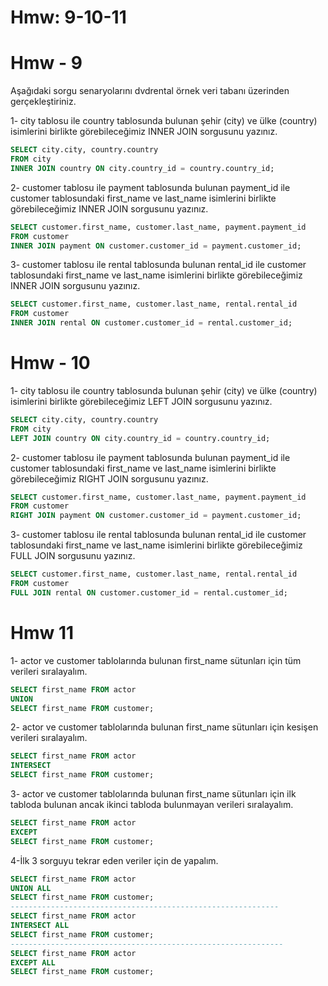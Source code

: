 # Hmw: 9-10-11
# Hmw - 9 
Aşağıdaki sorgu senaryolarını dvdrental örnek veri tabanı üzerinden gerçekleştiriniz.

1- city tablosu ile country tablosunda bulunan şehir (city) ve ülke (country) isimlerini birlikte görebileceğimiz INNER JOIN sorgusunu yazınız.
```sql
SELECT city.city, country.country
FROM city
INNER JOIN country ON city.country_id = country.country_id;

```
2- customer tablosu ile payment tablosunda bulunan payment_id ile customer tablosundaki 
first_name ve last_name isimlerini birlikte görebileceğimiz INNER JOIN sorgusunu yazınız.
```sql
SELECT customer.first_name, customer.last_name, payment.payment_id
FROM customer
INNER JOIN payment ON customer.customer_id = payment.customer_id;

```
3- customer tablosu ile rental tablosunda bulunan rental_id ile customer tablosundaki first_name ve last_name isimlerini birlikte görebileceğimiz INNER JOIN sorgusunu yazınız.

```sql
SELECT customer.first_name, customer.last_name, rental.rental_id
FROM customer
INNER JOIN rental ON customer.customer_id = rental.customer_id;

```
# Hmw - 10
1- city tablosu ile country tablosunda bulunan şehir (city) ve ülke (country)
isimlerini birlikte görebileceğimiz LEFT JOIN sorgusunu yazınız.
```sql
SELECT city.city, country.country
FROM city
LEFT JOIN country ON city.country_id = country.country_id;

```
2- customer tablosu ile payment tablosunda bulunan payment_id ile customer tablosundaki first_name ve last_name 
isimlerini birlikte görebileceğimiz RIGHT JOIN sorgusunu yazınız.
```sql
SELECT customer.first_name, customer.last_name, payment.payment_id
FROM customer
RIGHT JOIN payment ON customer.customer_id = payment.customer_id;

```
3- customer tablosu ile rental tablosunda bulunan rental_id ile customer tablosundaki first_name ve 
last_name isimlerini birlikte görebileceğimiz FULL JOIN sorgusunu yazınız.
```sql
SELECT customer.first_name, customer.last_name, rental.rental_id
FROM customer
FULL JOIN rental ON customer.customer_id = rental.customer_id;
```

# Hmw 11
1- actor ve customer tablolarında bulunan first_name sütunları için tüm verileri sıralayalım.
```sql
SELECT first_name FROM actor
UNION
SELECT first_name FROM customer;
```
2- actor ve customer tablolarında bulunan first_name sütunları için kesişen verileri sıralayalım.
```sql
SELECT first_name FROM actor
INTERSECT
SELECT first_name FROM customer;

```
3- actor ve customer tablolarında bulunan first_name sütunları için ilk tabloda bulunan ancak ikinci tabloda bulunmayan verileri sıralayalım.
```sql
SELECT first_name FROM actor
EXCEPT
SELECT first_name FROM customer;
```
4-İlk 3 sorguyu tekrar eden veriler için de yapalım.
```sql
SELECT first_name FROM actor
UNION ALL
SELECT first_name FROM customer;
------------------------------------------------------------
SELECT first_name FROM actor
INTERSECT ALL
SELECT first_name FROM customer;
-------------------------------------------------------------
SELECT first_name FROM actor
EXCEPT ALL
SELECT first_name FROM customer;
```